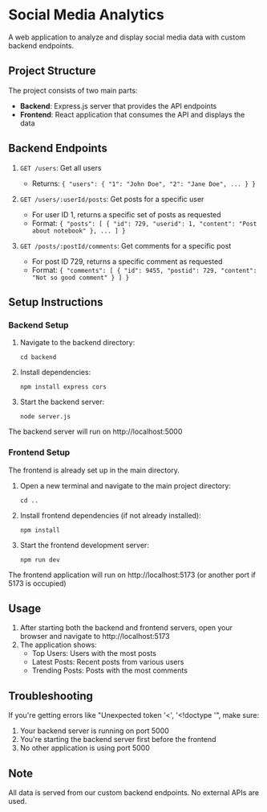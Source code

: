 # Social Media Analytics

A web application to analyze and display social media data with custom backend endpoints.

## Project Structure

The project consists of two main parts:

- **Backend**: Express.js server that provides the API endpoints
- **Frontend**: React application that consumes the API and displays the data

## Backend Endpoints

1. `GET /users`: Get all users
   - Returns: `{ "users": { "1": "John Doe", "2": "Jane Doe", ... } }`

2. `GET /users/:userId/posts`: Get posts for a specific user
   - For user ID 1, returns a specific set of posts as requested
   - Format: `{ "posts": [ { "id": 729, "userid": 1, "content": "Post about notebook" }, ... ] }`

3. `GET /posts/:postId/comments`: Get comments for a specific post
   - For post ID 729, returns a specific comment as requested
   - Format: `{ "comments": [ { "id": 9455, "postid": 729, "content": "Not so good comment" } ] }`

## Setup Instructions

### Backend Setup

1. Navigate to the backend directory:
   ```
   cd backend
   ```

2. Install dependencies:
   ```
   npm install express cors
   ```

3. Start the backend server:
   ```
   node server.js
   ```

The backend server will run on http://localhost:5000

### Frontend Setup

The frontend is already set up in the main directory.

1. Open a new terminal and navigate to the main project directory:
   ```
   cd ..
   ```

2. Install frontend dependencies (if not already installed):
   ```
   npm install
   ```

3. Start the frontend development server:
   ```
   npm run dev
   ```

The frontend application will run on http://localhost:5173 (or another port if 5173 is occupied)

## Usage

1. After starting both the backend and frontend servers, open your browser and navigate to http://localhost:5173
2. The application shows:
   - Top Users: Users with the most posts
   - Latest Posts: Recent posts from various users
   - Trending Posts: Posts with the most comments

## Troubleshooting

If you're getting errors like "Unexpected token '<', '<!doctype '", make sure:
1. Your backend server is running on port 5000
2. You're starting the backend server first before the frontend
3. No other application is using port 5000

## Note

All data is served from our custom backend endpoints. No external APIs are used.
